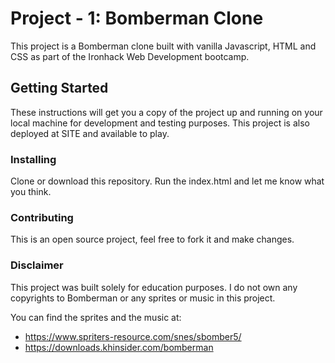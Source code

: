 # Project - 1: Bomberman Clone

This project is a Bomberman clone built with vanilla Javascript, HTML and CSS as part of the Ironhack Web Development bootcamp.
 
## Getting Started

These instructions will get you a copy of the project up and running on your local machine for development and testing purposes. This project is also deployed at SITE and available to play.

### Installing

Clone or download this repository. Run the index.html and let me know what you think.

### Contributing

This is an open source project, feel free to fork it and make changes.

### Disclaimer

This project was built solely for education purposes. I do not own any copyrights to Bomberman or any sprites or music in this project.

You can find the sprites and the music at: 
* https://www.spriters-resource.com/snes/sbomber5/
* https://downloads.khinsider.com/bomberman

